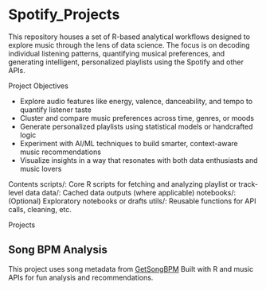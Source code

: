 # Spotify_Projects
This repository houses a set of R-based analytical workflows designed to explore music through the lens of data science. The focus is on decoding individual listening patterns, quantifying musical preferences, and generating intelligent, personalized playlists using the Spotify and other APIs.

Project Objectives
- Explore audio features like energy, valence, danceability, and tempo to quantify listener taste
- Cluster and compare music preferences across time, genres, or moods
- Generate personalized playlists using statistical models or handcrafted logic
- Experiment with AI/ML techniques to build smarter, context-aware music recommendations
- Visualize insights in a way that resonates with both data enthusiasts and music lovers

Contents
scripts/: Core R scripts for fetching and analyzing playlist or track-level data
data/: Cached data outputs (where applicable)
notebooks/: (Optional) Exploratory notebooks or drafts
utils/: Reusable functions for API calls, cleaning, etc.


Projects
## Song BPM Analysis
This project uses song metadata from [GetSongBPM](https://getsongbpm.com)
Built with R and music APIs for fun analysis and recommendations.
